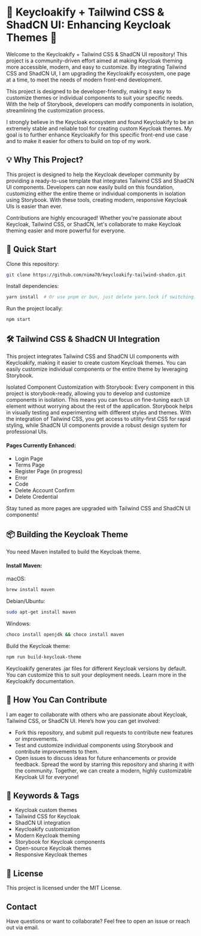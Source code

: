 # 🚀 Keycloakify + Tailwind CSS & ShadCN UI: Enhancing Keycloak Themes 🚀

Welcome to the Keycloakify + Tailwind CSS & ShadCN UI repository! This project is a community-driven effort aimed at making Keycloak theming more accessible, modern, and easy to customize. By integrating Tailwind CSS and ShadCN UI, I am upgrading the Keycloakify ecosystem, one page at a time, to meet the needs of modern front-end development.

This project is designed to be developer-friendly, making it easy to customize themes or individual components to suit your specific needs. With the help of Storybook, developers can modify components in isolation, streamlining the customization process.

I strongly believe in the Keycloak ecosystem and found Keycloakify to be an extremely stable and reliable tool for creating custom Keycloak themes. My goal is to further enhance Keycloakify for this specific front-end use case and to make it easier for others to build on top of my work.

## 💡 Why This Project?

This project is designed to help the Keycloak developer community by providing a ready-to-use template that integrates Tailwind CSS and ShadCN UI components. Developers can now easily build on this foundation, customizing either the entire theme or individual components in isolation using Storybook. With these tools, creating modern, responsive Keycloak UIs is easier than ever.

Contributions are highly encouraged! Whether you're passionate about Keycloak, Tailwind CSS, or ShadCN, let's collaborate to make Keycloak theming easier and more powerful for everyone.

## 🚀 Quick Start

Clone this repository:

```bash
git clone https://github.com/nima70/keycloakify-tailwind-shadcn.git
```

Install dependencies:

```bash
yarn install  # Or use pnpm or bun, just delete yarn.lock if switching.
```

Run the project locally:

```bash
npm start
```

## 🛠 Tailwind CSS & ShadCN UI Integration

This project integrates Tailwind CSS and ShadCN UI components with Keycloakify, making it easier to create custom Keycloak themes. You can easily customize individual components or the entire theme by leveraging Storybook.

Isolated Component Customization with Storybook: Every component in this project is storybook-ready, allowing you to develop and customize components in isolation. This means you can focus on fine-tuning each UI element without worrying about the rest of the application. Storybook helps in visually testing and experimenting with different styles and themes.
With the integration of Tailwind CSS, you get access to utility-first CSS for rapid styling, while ShadCN UI components provide a robust design system for professional UIs.

#### Pages Currently Enhanced:

-   Login Page
-   Terms Page
-   Register Page (in progress)
-   Error
-   Code
-   Delete Account Confirm
-   Delete Credential

Stay tuned as more pages are upgraded with Tailwind CSS and ShadCN UI components!

## 📦 Building the Keycloak Theme

You need Maven installed to build the Keycloak theme.

#### Install Maven:

macOS:

```bash
brew install maven
```

Debian/Ubuntu:

```bash
sudo apt-get install maven
```

Windows:

```bash
choco install openjdk && choco install maven
```

Build the Keycloak theme:

```bash
npm run build-keycloak-theme
```

Keycloakify generates .jar files for different Keycloak versions by default. You can customize this to suit your deployment needs. Learn more in the Keycloakify documentation.

## 🤝 How You Can Contribute

I am eager to collaborate with others who are passionate about Keycloak, Tailwind CSS, or ShadCN UI. Here’s how you can get involved:

-   Fork this repository, and submit pull requests to contribute new features or improvements.
-   Test and customize individual components using Storybook and contribute improvements to them.
-   Open issues to discuss ideas for future enhancements or provide feedback.
    Spread the word by starring this repository and sharing it with the community.
    Together, we can create a modern, highly customizable Keycloak UI for everyone!

## 🎯 Keywords & Tags

-   Keycloak custom themes
-   Tailwind CSS for Keycloak
-   ShadCN UI integration
-   Keycloakify customization
-   Modern Keycloak theming
-   Storybook for Keycloak components
-   Open-source Keycloak themes
-   Responsive Keycloak themes

## 📄 License

This project is licensed under the MIT License.

## Contact

Have questions or want to collaborate? Feel free to open an issue or reach out via email.
